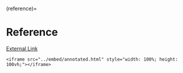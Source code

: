 (reference)=

# Reference

[External Link](https://gamestrap.github.io/TRAP/embed/annotated.html)

```{raw} html
<iframe src="../embed/annotated.html" style="width: 100%; height: 100vh;"></iframe>
```
